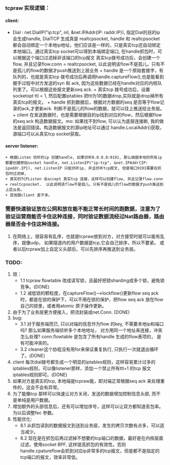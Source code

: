 ### tcpraw 实现逻辑：
#### client:
   + Dial :  net.DialIP("ip:tcp", nil, &net.IPAddr{IP: raddr.IP}), 指定Dial的目的ip 会生成handle, DialTCP 生成真是 realtcpsocket, handle 和 realtcpsocket 都会自动绑定一个本地ip地址，他们应该是一样的，只是真实tcp还自动绑定本地端口。通过真实tcp socket可以得到本端绑定端口, 在handle抓包时，可以根据这个端口过滤掉非该端口的tcp报文
           真实tcp拨号成功后，会创建一个flow, 并且记录flow.conn = realtcpsocket, 以此说明该flow不是孤儿。只有不是孤儿的flow的数据才push推送到上层业务
    + handle 是一个原始套接字，有队列的，也就是真实tcp 拨号成功后再调用handle.captureFlow(),也是能看到握手过程中对方发送的syn 和 ack, 因为这些数据已经在handle对应的内核队列里了。可以根据这些报文更新seq ack.
    + 真实tcp 拨号成功后，设置socketopt ttl = 1, 然后配置iptables 把ttl为1的数据drop,实际就是drop掉所有真实tcp的报文。
    + handle 抓到数据后，根据对方数据的seq 是否等于flow记录的ack,才更新ack. 判断不是孤儿的flow的数据，就可以往上推送给业务层。
    + client 在发送数据时，也是需要根据目的ip找到对应的flow，然后根据flow的seq ack 构造数据报文。mo: 如果找不到flow, 可以认为底层连接断, 我的做法是返回错误。构造数据报文的源ip地址可以通过 handle.LocalAddr()获取，源端口可以从真实tcp socket获取。

#### server listener:
    + 根据Listen 侦听的ip 创建handle, 如果侦听0.0.0.0:9191, 那么根据本地的所有ip 都要创建原始socket handle, net.ListenIP("ip:tcp", &net.IPAddr{IP: ipaddr.IP}), net.ListenIP 只能侦听ip, 并且侦听tcp报文, 但是端口9191需要在抓包时过滤掉, 
    + 真实的TCPListen 会accept 真实tcp 连接，这样可以创建flow, 并且记录flow.conn = realtcpsocket.  以此说明该flow不是孤儿。只有不是孤儿的flow的数据才push推送到上层业务。
    + 其他跟client 差不多。

### 需要快速验证放在公网和放在能不能正常长时间的跑数据，注意为了验证运营商能否卡住这种连接，同时验证数据流经过Nat路由器，路由器是否会卡住这种连接。
   1. 在网络上，很容易有乱序，也就是tcpraw放到对方，对方接受时就可以能有乱序，就像udp， 如果隧道内的用户数据是tcp,它会自己排序，所以不要紧。
       或者以后tcpraw加上自定义头部后，可以先排序再推送到业务层。

### TODO:
1. 锁：
   + 1.1 tcpraw flowtable 改成读写锁，且最好把锁sharding成多个锁，避免锁竞争。(DONE)
   + 1.2 减低锁的颗粒度，在captureFlow()-->lockflow()更新flow seq ack时，都是在锁的保护下，可以不用在锁的保护，把flow seq ack 放在flow自己的锁里，或者用atomic 原子操作更新。 
2. 由于为了业务层更方便接入，把流封装成net.Conn. (DONE)
3. bug: 
    + 3.1 对于服务端而已, 只以对端的信息作为flow 的key, 不需要本地ip和端口吗? 那么如果服务端侦听多个本地地址， 对方用同一个地址来连接，冲突怎么处理? conn.flowtable 是包含了所有handle 生成的flow表项的， 是有可能冲突的。
    + 3.2 cleaner这个协程没有用for来保证重复执行, 只执行一次就退出循环了。(DONE)
4. client 每次dial拨号都生成一个明显的iptables规则，这样容易累计过多的iptables规则，可以像listener那样，添加一个禁止所有ttl=1 的tcp 报文iptables规则即可。(DONE)
5. 如果对方是真实的tcp, 本地端是tcpraw能，即对端正常根据seq ack 来处理重传的，这会不会有异常。
6. 为了能像tcp 那样可以快速让对方关闭，发送的数据增加控制信息头部, 而不是单纯是用户数据。
7. 增加额外的头部信息后，还有可以增加序号，这样可以让双方都知道丢包率。为以后调整fec 参数。
8. 性能优化: 
   + 8.1 从抓包读到的数据报文到送到业务层，发生的拷贝次数有点多，可以适当减少。
   + 8.2 现在是在抓包后再过滤掉不想要的tcp端口的数据，最好是在内核层面过滤，使用socket BPF, 这样提高抓包的有效性。否则handle.cpatureflow会抓到对应ip非常多的tcp报文，但是都不是指定的tcp端口的报文，效率非常低。